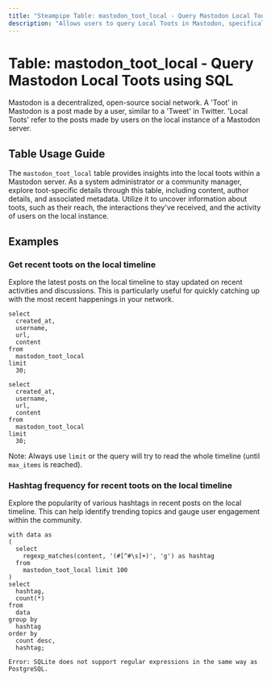 ```yaml
---
title: "Steampipe Table: mastodon_toot_local - Query Mastodon Local Toots using SQL"
description: "Allows users to query Local Toots in Mastodon, specifically the data related to posts made by users on the local instance of a Mastodon server."
---
```


# Table: mastodon_toot_local - Query Mastodon Local Toots using SQL

Mastodon is a decentralized, open-source social network. A 'Toot' in Mastodon is a post made by a user, similar to a 'Tweet' in Twitter. 'Local Toots' refer to the posts made by users on the local instance of a Mastodon server.

## Table Usage Guide

The `mastodon_toot_local` table provides insights into the local toots within a Mastodon server. As a system administrator or a community manager, explore toot-specific details through this table, including content, author details, and associated metadata. Utilize it to uncover information about toots, such as their reach, the interactions they've received, and the activity of users on the local instance.

## Examples

### Get recent toots on the local timeline
Explore the latest posts on the local timeline to stay updated on recent activities and discussions. This is particularly useful for quickly catching up with the most recent happenings in your network.

```sql+postgres
select
  created_at,
  username,
  url,
  content
from
  mastodon_toot_local
limit
  30;
```

```sql+sqlite
select
  created_at,
  username,
  url,
  content
from
  mastodon_toot_local
limit
  30;
```

Note: Always use `limit` or the query will try to read the whole timeline (until `max_items` is reached).

### Hashtag frequency for recent toots on the local timeline
Explore the popularity of various hashtags in recent posts on the local timeline. This can help identify trending topics and gauge user engagement within the community.

```sql+postgres
with data as 
(
  select
    regexp_matches(content, '(#[^#\s]+)', 'g') as hashtag 
  from
    mastodon_toot_local limit 100 
)
select
  hashtag,
  count(*) 
from
  data 
group by
  hashtag 
order by
  count desc,
  hashtag;
```

```sql+sqlite
Error: SQLite does not support regular expressions in the same way as PostgreSQL.
```